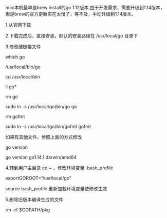 mac本机最早是brew install的go 1.12版本,由于开发需求，需要升级到1.14版本，但是brew的官方更新实在太慢了，等不及，手动升级到1.14版本。

1.从官网下载


2.下载完成后，直接安装，默认的安装路径在 /usr/local/go 目录下

3.修改硬链接文件

which go

/usr/local/bin/go

cd /usr/local/bin

ll go*

rm go

sudo ln -s /usr/local/go/bin/go go

rm gofmt

sudo ln -s /usr/local/go/bin/gofmt gofmt

如果有其他文件，参照上面的方式修改

go version

go version go1.14.1 darwin/amd64

4.转到用户主目录 cd ~ ，修改环境变量 .bash_profile

exportGOROOT=“/usr/local/go”

source.bash_profile  重新加载环境变量使修改生效

5.删除旧版本编译生成的文件

rm -rf $GOPATH/pkg

